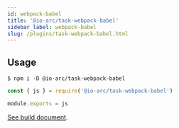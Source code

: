 ```yaml
---
id: webpack-babel
title: '@io-arc/task-webpack-babel'
sidebar_label: webpack-babel
slug: /plugins/task-webpack-babel.html
---
```


## Usage

```shell
$ npm i -D @io-arc/task-webpack-babel
```

```js title="webpack.config.js"
const { js } = require('@io-arc/task-webpack-babel')

module.exports = js
```

[See build document](../../build/js.md).
